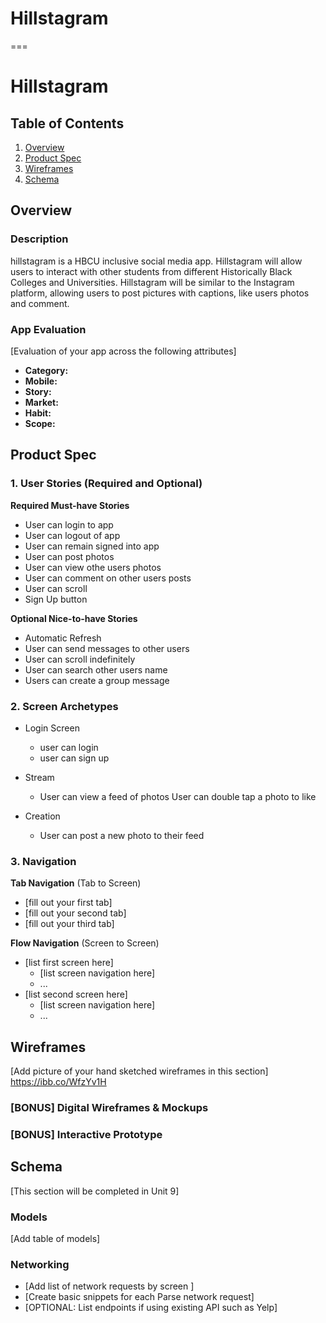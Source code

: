 # Hillstagram
===

# Hillstagram

## Table of Contents
1. [Overview](#Overview)
1. [Product Spec](#Product-Spec)
1. [Wireframes](#Wireframes)
2. [Schema](#Schema)

## Overview
### Description
hillstagram is a HBCU inclusive social media app. Hillstagram will allow users to interact with other students from different Historically Black Colleges and Universities. Hillstagram will be similar to the Instagram platform, allowing users to post pictures with captions, like users photos and comment. 

### App Evaluation
[Evaluation of your app across the following attributes]
- **Category:**
- **Mobile:**
- **Story:**
- **Market:**
- **Habit:**
- **Scope:**

## Product Spec

### 1. User Stories (Required and Optional)

**Required Must-have Stories**

* User can login to app
* User can logout of app
* User can remain signed into app
* User can post photos
* User can view othe users photos
* User can comment on other users posts
* User can scroll
* Sign Up button

**Optional Nice-to-have Stories**

* Automatic Refresh 
* User can send messages to other users
* User can scroll indefinitely
* User can search other users name
* Users can create a group message

### 2. Screen Archetypes

* Login Screen
   * user can login
   * user can sign up

* Stream
  * User can view a feed of photos
User can double tap a photo to like
* Creation
  * User can post a new photo to their feed

### 3. Navigation

**Tab Navigation** (Tab to Screen)

* [fill out your first tab]
* [fill out your second tab]
* [fill out your third tab]

**Flow Navigation** (Screen to Screen)

* [list first screen here]
   * [list screen navigation here]
   * ...
* [list second screen here]
   * [list screen navigation here]
   * ...

## Wireframes
[Add picture of your hand sketched wireframes in this section]
<https://ibb.co/WfzYv1H>

### [BONUS] Digital Wireframes & Mockups

### [BONUS] Interactive Prototype

## Schema 
[This section will be completed in Unit 9]
### Models
[Add table of models]
### Networking
- [Add list of network requests by screen ]
- [Create basic snippets for each Parse network request]
- [OPTIONAL: List endpoints if using existing API such as Yelp]
